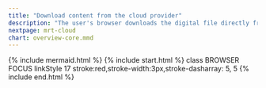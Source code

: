 ```yaml
---
title: "Download content from the cloud provider"
description: "The user's browser downloads the digital file directly from the cloud service"
nextpage: mrt-cloud
chart: overview-core.mmd
---
```

{% include mermaid.html %}
{% include start.html %}
  class BROWSER FOCUS
  linkStyle 17 stroke:red,stroke-width:3px,stroke-dasharray: 5, 5
{% include end.html %}
